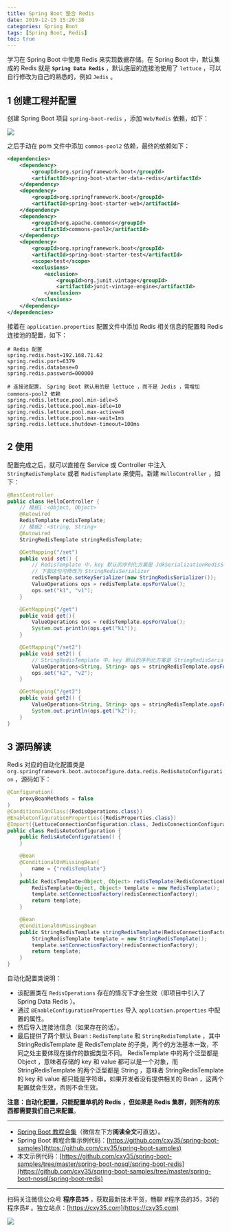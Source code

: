```yaml
---
title: Spring Boot 整合 Redis
date: 2019-12-15 15:20:38
categories: Spring Boot
tags: [Spring Boot, Redis]
toc: true
---
```

学习在 Spring Boot 中使用 Redis 来实现数据存储。在 Spring Boot 中，默认集成的 Redis 就是 **`Spring Data Redis`** ，默认底层的连接池使用了 `lettuce` ，可以自行修改为自己的熟悉的，例如 `Jedis` 。
<!-- more -->

## 1 创建工程并配置

创建 Spring Boot 项目 `spring-boot-redis` ，添加 `Web/Redis` 依赖，如下：

![](https://oscimg.oschina.net/oscnet/up-3d36fe2c124205997f83040f9bd4eb02d95.png)

之后手动在 pom 文件中添加 `commos-pool2` 依赖，最终的依赖如下：

```xml
<dependencies>
    <dependency>
        <groupId>org.springframework.boot</groupId>
        <artifactId>spring-boot-starter-data-redis</artifactId>
    </dependency>
    <dependency>
        <groupId>org.springframework.boot</groupId>
        <artifactId>spring-boot-starter-web</artifactId>
    </dependency>
    <dependency>
        <groupId>org.apache.commons</groupId>
        <artifactId>commons-pool2</artifactId>
    </dependency>
    <dependency>
        <groupId>org.springframework.boot</groupId>
        <artifactId>spring-boot-starter-test</artifactId>
        <scope>test</scope>
        <exclusions>
            <exclusion>
                <groupId>org.junit.vintage</groupId>
                <artifactId>junit-vintage-engine</artifactId>
            </exclusion>
        </exclusions>
    </dependency>
</dependencies>
```

接着在 `application.properties` 配置文件中添加 Redis 相关信息的配置和 Redis 连接池的配置，如下：

```properties
# Redis 配置
spring.redis.host=192.168.71.62
spring.redis.port=6379
spring.redis.database=0
spring.redis.password=000000

# 连接池配置， Spring Boot 默认用的是 lettuce ，而不是 Jedis ，需增加 commons-pool2 依赖
spring.redis.lettuce.pool.min-idle=5
spring.redis.lettuce.pool.max-idle=10
spring.redis.lettuce.pool.max-active=8
spring.redis.lettuce.pool.max-wait=1ms
spring.redis.lettuce.shutdown-timeout=100ms
```

## 2 使用

配置完成之后，就可以直接在 Service 或 Controller 中注入 `StringRedisTemplate` 或者 `RedisTemplate` 来使用。新建 `HelloController` ，如下：

```java
@RestController
public class HelloController {
    // 模板1：<Object, Object>
    @Autowired
    RedisTemplate redisTemplate;
    // 模板2：<String, String>
    @Autowired
    StringRedisTemplate stringRedisTemplate;

    @GetMapping("/set")
    public void set() {
        // RedisTemplate 中，key 默认的序列化方案是 JdkSerializationRedisSerializer， key 不易读
        // 下面这句可修改为 StringRedisSerializer
        redisTemplate.setKeySerializer(new StringRedisSerializer());
        ValueOperations ops = redisTemplate.opsForValue();
        ops.set("k1", "v1");
    }

    @GetMapping("/get")
    public void get(){
        ValueOperations ops = redisTemplate.opsForValue();
        System.out.println(ops.get("k1"));
    }

    @GetMapping("/set2")
    public void set2() {
        // StringRedisTemplate 中，key 默认的序列化方案是 StringRedisSerializer
        ValueOperations<String, String> ops = stringRedisTemplate.opsForValue();
        ops.set("k2", "v2");
    }

    @GetMapping("/get2")
    public void get2() {
        ValueOperations<String, String> ops = stringRedisTemplate.opsForValue();
        System.out.println(ops.get("k2"));
    }
}
```

## 3 源码解读

Redis 对应的自动化配置类是 `org.springframework.boot.autoconfigure.data.redis.RedisAutoConfiguration` ，源码如下：

```java
@Configuration(
    proxyBeanMethods = false
)
@ConditionalOnClass({RedisOperations.class})
@EnableConfigurationProperties({RedisProperties.class})
@Import({LettuceConnectionConfiguration.class, JedisConnectionConfiguration.class})
public class RedisAutoConfiguration {
    public RedisAutoConfiguration() {
    }

    @Bean
    @ConditionalOnMissingBean(
        name = {"redisTemplate"}
    )
    public RedisTemplate<Object, Object> redisTemplate(RedisConnectionFactory redisConnectionFactory) throws UnknownHostException {
        RedisTemplate<Object, Object> template = new RedisTemplate();
        template.setConnectionFactory(redisConnectionFactory);
        return template;
    }

    @Bean
    @ConditionalOnMissingBean
    public StringRedisTemplate stringRedisTemplate(RedisConnectionFactory redisConnectionFactory) throws UnknownHostException {
        StringRedisTemplate template = new StringRedisTemplate();
        template.setConnectionFactory(redisConnectionFactory);
        return template;
    }
}
```

自动化配置类说明：

- 该配置类在 `RedisOperations` 存在的情况下才会生效（即项目中引入了 Spring Data Redis ）。
- 通过 `@EnableConfigurationProperties` 导入 `application.properties` 中配置的属性。
- 然后导入连接池信息（如果存在的话）。
- 最后提供了两个默认 Bean : `RedisTemplate` 和 `StringRedisTemplate` ，其中 StringRedisTemplate 是 RedisTemplate 的子类，两个的方法基本一致，不同之处主要体现在操作的数据类型不同。 RedisTemplate 中的两个泛型都是 Object ，意味者存储的 key 和 value 都可以是一个对象，而 StringRedisTemplate 的两个泛型都是 String ，意味者 StringRedisTemplate 的 key 和 value 都只能是字符串。如果开发者没有提供相关的 Bean ，这两个配置就会生效，否则不会生效。

**注意：自动化配置，只能配置单机的 Redis ，但如果是 Redis 集群，则所有的东西都需要我们自己来配置**。

---

- [Spring Boot 教程合集](https://mp.weixin.qq.com/s/9vOiAxHFnfJnRwSlTfAHwg)（微信左下方**阅读全文**可直达）。
- Spring Boot 教程合集示例代码：[https://github.com/cxy35/spring-boot-samples](https://github.com/cxy35/spring-boot-samples)
- 本文示例代码：[https://github.com/cxy35/spring-boot-samples/tree/master/spring-boot-nosql/spring-boot-redis](https://github.com/cxy35/spring-boot-samples/tree/master/spring-boot-nosql/spring-boot-redis)


---

扫码关注微信公众号 **程序员35** ，获取最新技术干货，畅聊 #程序员的35，35的程序员# 。独立站点：[https://cxy35.com](https://cxy35.com)

![](https://oscimg.oschina.net/oscnet/up-285838b9c516db5bb1ba760f292f2346078.JPEG)